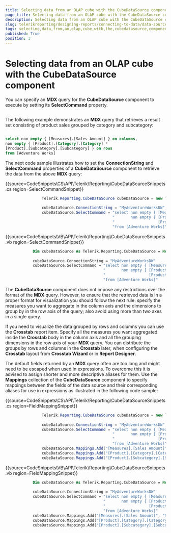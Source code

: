 ```yaml
---
title: Selecting data from an OLAP cube with the CubeDataSource component
page_title: Selecting data from an OLAP cube with the CubeDataSource component | for Telerik Reporting Documentation
description: Selecting data from an OLAP cube with the CubeDataSource component
slug: telerikreporting/designing-reports/connecting-to-data/data-source-components/cubedatasource-component/selecting-data-from-an-olap-cube-with-the-cubedatasource-component
tags: selecting,data,from,an,olap,cube,with,the,cubedatasource,component
published: True
position: 3
---
```


# Selecting data from an OLAP cube with the CubeDataSource component



You can specify an __MDX__ query for the __CubeDataSource__ 				component to execute by setting its __SelectCommand__ property. 			

## 

The following example demonstrates an __MDX__ query that retrieves a result 					set consisting of product sales grouped by category and subcategory: 				

	
````sql

select non empty { [Measures].[Sales Amount] } on columns,
non empty { [Product].[Category].[Category] *
[Product].[Subcategory].[Subcategory] } on rows
from [Adventure Works]
````




The next code sample illustrates how to set the __ConnectionString__ and 					__SelectCommand__ properties of a __CubeDataSource__ 					component to retrieve the data from the above __MDX__ query: 				

{{source=CodeSnippets\CS\API\Telerik\Reporting\CubeDataSourceSnippets.cs region=SelectCommandSnippet}}
````c#
	            Telerik.Reporting.CubeDataSource cubeDataSource = new Telerik.Reporting.CubeDataSource();
	
	            cubeDataSource.ConnectionString = "MyAdventureWorksDW";
	            cubeDataSource.SelectCommand = "select non empty { [Measures].[Sales Amount] } on columns, " +
	                                           "       non empty { [Product].[Category].[Category] * " +
	                                           "                   [Product].[Subcategory].[Subcategory] } on rows " +
	                                           "from [Adventure Works]";
````



{{source=CodeSnippets\VB\API\Telerik\Reporting\CubeDataSourceSnippets.vb region=SelectCommandSnippet}}
````vb
	        Dim cubeDataSource As Telerik.Reporting.CubeDataSource = New Telerik.Reporting.CubeDataSource()
	
	        cubeDataSource.ConnectionString = "MyAdventureWorksDW"
	        cubeDataSource.SelectCommand = "select non empty { [Measures].[Sales Amount] } on columns, " & _
	                                       "       non empty { [Product].[Category].[Category] * " & _
	                                       "                   [Product].[Subcategory].[Subcategory] } on rows " & _
	                                       "from [Adventure Works]"
````



The __CubeDataSource__ component does not impose any restrictions over the format 					of the __MDX__ query. However, to ensure that the retrieved data is in a proper 					format for visualization you should follow the next rule: specify the measures you want to aggregate in 					the column axis and the dimensions to group by in the row axis of the query; also avoid using more than 					two axes in a single query. 				

If you need to visualize the data grouped by rows and columns you can use the __Crosstab__ 					report item. Specify all the measures you want aggregated inside the __Crosstab__ 					body in the column axis and all the grouping dimensions in the row axis of your __MDX__ 					query. You can distribute the groups by rows and columns in the __Crosstab__ later, 					when configuring the __Crosstab__ layout from __Crosstab Wizard__ 					or in __Report Designer__. 				

The default fields returned by an __MDX__ query often are too long and might need to be 					escaped when used in expressions. To overcome this it is advised to assign shorter and more descriptive aliases 					for them. Use the __Mappings__ collection of the __CubeDataSource__ 					component to specify mappings between the fields of the data source and their corresponding aliases for use in 					expressions as illustrated in the following code sample: 				

{{source=CodeSnippets\CS\API\Telerik\Reporting\CubeDataSourceSnippets.cs region=FieldMappingSnippet}}
````c#
	            Telerik.Reporting.CubeDataSource cubeDataSource = new Telerik.Reporting.CubeDataSource();
	
	            cubeDataSource.ConnectionString = "MyAdventureWorksDW";
	            cubeDataSource.SelectCommand = "select non empty { [Measures].[Sales Amount] } on columns, " +
	                                           "       non empty { [Product].[Category].[Category] * " +
	                                           "                   [Product].[Subcategory].[Subcategory] } on rows " +
	                                           "from [Adventure Works]";
	            cubeDataSource.Mappings.Add("[Measures].[Sales Amount]", "Sales");
	            cubeDataSource.Mappings.Add("[Product].[Category].[Category].[MEMBER_CAPTION]", "Category");
	            cubeDataSource.Mappings.Add("[Product].[Subcategory].[Subcategory].[MEMBER_CAPTION]", "Subcategory");
````



{{source=CodeSnippets\VB\API\Telerik\Reporting\CubeDataSourceSnippets.vb region=FieldMappingSnippet}}
````vb
	        Dim cubeDataSource As Telerik.Reporting.CubeDataSource = New Telerik.Reporting.CubeDataSource()
	
	        cubeDataSource.ConnectionString = "MyAdventureWorksDW"
	        cubeDataSource.SelectCommand = "select non empty { [Measures].[Sales Amount] } on columns, " & _
	                                       "       non empty { [Product].[Category].[Category] * " & _
	                                       "                   [Product].[Subcategory].[Subcategory] } on rows " & _
	                                       "from [Adventure Works]"
	        cubeDataSource.Mappings.Add("[Measures].[Sales Amount]", "Sales")
	        cubeDataSource.Mappings.Add("[Product].[Category].[Category].[MEMBER_CAPTION]", "Category")
	        cubeDataSource.Mappings.Add("[Product].[Subcategory].[Subcategory].[MEMBER_CAPTION]", "Subcategory")
````


